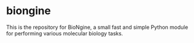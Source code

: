 # biongine
This is the repository for BioNgine, a small fast and simple Python module for performing various molecular biology tasks.
